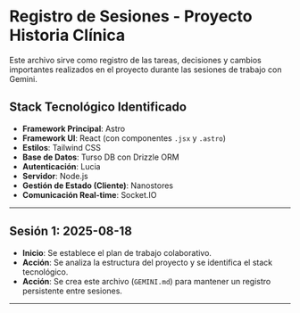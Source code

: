 # Registro de Sesiones - Proyecto Historia Clínica

Este archivo sirve como registro de las tareas, decisiones y cambios importantes realizados en el proyecto durante las sesiones de trabajo con Gemini.

## Stack Tecnológico Identificado

*   **Framework Principal**: Astro
*   **Framework UI**: React (con componentes `.jsx` y `.astro`)
*   **Estilos**: Tailwind CSS
*   **Base de Datos**: Turso DB con Drizzle ORM
*   **Autenticación**: Lucia
*   **Servidor**: Node.js
*   **Gestión de Estado (Cliente)**: Nanostores
*   **Comunicación Real-time**: Socket.IO

---

## Sesión 1: 2025-08-18

*   **Inicio**: Se establece el plan de trabajo colaborativo.
*   **Acción**: Se analiza la estructura del proyecto y se identifica el stack tecnológico.
*   **Acción**: Se crea este archivo (`GEMINI.md`) para mantener un registro persistente entre sesiones.

---
